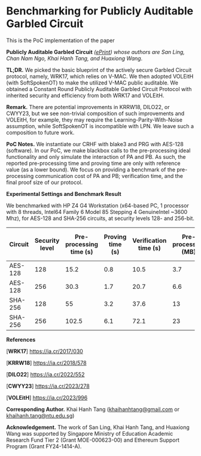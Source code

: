 # Benchmarking for Publicly Auditable Garbled Circuit

This is the PoC implementation of the paper 

**Publicly Auditable Garbled Circuit** *([ePrint](https://ia.cr/2025/772)) whose authors are San Ling, Chan Nam Ngo, Khai Hanh Tang, and Huaxiong Wang*.

**TL;DR.** We picked the basic blueprint of the actively secure Garbled Circuit protocol, namely, WRK17, which relies on V-MAC. We then adopted VOLEitH (with SoftSpokenOT) to make the utilized V-MAC public auditable. We obtained a Constant Round Publicly Auditable Garbled Circuit Protocol with inherited security and efficiency from both WRK17 and VOLEitH.

**Remark.**
There are potential improvements in KRRW18, DILO22, or CWYY23, but we see non-trivial composition of such improvements and VOLEitH, for example, they may require the Learning-Parity-With-Noise assumption, while SoftSpokenOT is incompatible with LPN. We leave such a composition to future work.

**PoC Notes.**
We instantiate our CRHF with blake3 and PRG with AES-128 (software). In our PoC, we make blackbox calls to the pre-processing ideal functionality and only simulate the interaction of PA and PB. As such, the reported pre-processing time and proving time are only with reference value (as a lower bound). We focus on providing a benchmark of the pre-processing communication cost of PA and PB; verification time, and the final proof size of our protocol.

**Experimental Settings and Benchmark Result**

We benchmarked with HP Z4 G4 Workstation (x64-based PC, 1 processor with 8 threads, Intel64 Family 6 Model 85 Stepping 4 GenuineIntel ~3600 Mhz), for AES-128 and SHA-256 circuits, at security levels 128- and 256-bit.

| Circuit | Security level |  Pre-processing time (s) | Proving time (s) | Verification time (s) | Pre-processing (MB) | Final Proof (incl. pre-processing) (MB) |
| -------- | -------- | -------- | -------- | -------- | -------- |-------- |
| AES-128     | 128     | 15.2     | 0.8     | 10.5     | 3.7     | 6.7     |
| AES-128     | 256     | 30.3     | 1.7     | 20.7     |6.6     | 12.5     |
| SHA-256     | 128     | 55     | 3.2     | 37.6     | 13     | 23.6     |
| SHA-256     | 256     | 102.5     | 6.1     | 72.1     |23     | 43.8     |


**References**

[**WRK17**] https://ia.cr/2017/030

[**KRRW18**] https://ia.cr/2018/578

[**DILO22**] https://ia.cr/2022/552

[**CWYY23**] https://ia.cr/2023/278

[**VOLEitH**] https://ia.cr/2023/996

**Corresponding Author.**
Khai Hanh Tang (khaihanhtang@gmail.com or khaihanh.tang@ntu.edu.sg)

**Acknowledgement.**
The work of San Ling, Khai Hanh Tang, and Huaxiong Wang was supported by Singapore Ministry of Education Academic Research Fund Tier 2 (Grant MOE-000623-00) and Ethereum Support Program (Grant FY24-1414-A).

